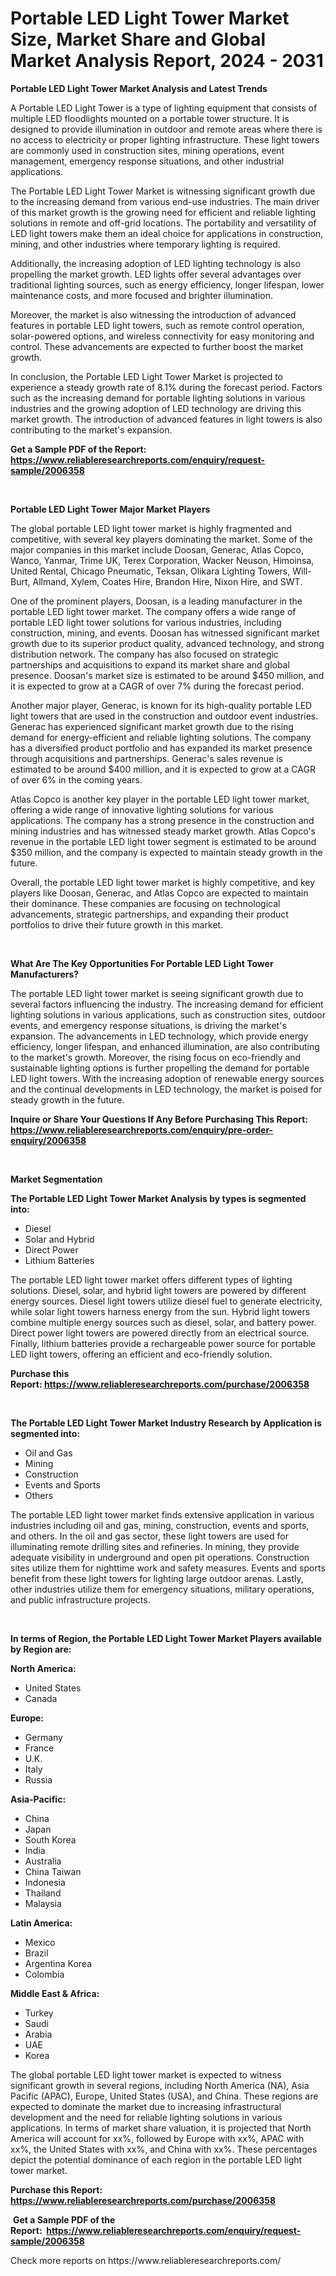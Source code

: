 <p><h1>Portable LED Light Tower Market Size, Market Share and Global Market Analysis Report, 2024 - 2031</h1></p><p><strong>Portable LED Light Tower Market Analysis and Latest Trends</strong></p>
<p><p>A Portable LED Light Tower is a type of lighting equipment that consists of multiple LED floodlights mounted on a portable tower structure. It is designed to provide illumination in outdoor and remote areas where there is no access to electricity or proper lighting infrastructure. These light towers are commonly used in construction sites, mining operations, event management, emergency response situations, and other industrial applications.</p><p>The Portable LED Light Tower Market is witnessing significant growth due to the increasing demand from various end-use industries. The main driver of this market growth is the growing need for efficient and reliable lighting solutions in remote and off-grid locations. The portability and versatility of LED light towers make them an ideal choice for applications in construction, mining, and other industries where temporary lighting is required.</p><p>Additionally, the increasing adoption of LED lighting technology is also propelling the market growth. LED lights offer several advantages over traditional lighting sources, such as energy efficiency, longer lifespan, lower maintenance costs, and more focused and brighter illumination.</p><p>Moreover, the market is also witnessing the introduction of advanced features in portable LED light towers, such as remote control operation, solar-powered options, and wireless connectivity for easy monitoring and control. These advancements are expected to further boost the market growth.</p><p>In conclusion, the Portable LED Light Tower Market is projected to experience a steady growth rate of 8.1% during the forecast period. Factors such as the increasing demand for portable lighting solutions in various industries and the growing adoption of LED technology are driving this market growth. The introduction of advanced features in light towers is also contributing to the market's expansion.</p></p>
<p><strong>Get a Sample PDF of the Report:&nbsp; <a href="https://www.reliableresearchreports.com/enquiry/request-sample/2006358">https://www.reliableresearchreports.com/enquiry/request-sample/2006358</a></strong></p>
<p>&nbsp;</p>
<p><strong>Portable LED Light Tower Major Market Players</strong></p>
<p><p>The global portable LED light tower market is highly fragmented and competitive, with several key players dominating the market. Some of the major companies in this market include Doosan, Generac, Atlas Copco, Wanco, Yanmar, Trime UK, Terex Corporation, Wacker Neuson, Himoinsa, United Rental, Chicago Pneumatic, Teksan, Olikara Lighting Towers, Will-Burt, Allmand, Xylem, Coates Hire, Brandon Hire, Nixon Hire, and SWT.</p><p>One of the prominent players, Doosan, is a leading manufacturer in the portable LED light tower market. The company offers a wide range of portable LED light tower solutions for various industries, including construction, mining, and events. Doosan has witnessed significant market growth due to its superior product quality, advanced technology, and strong distribution network. The company has also focused on strategic partnerships and acquisitions to expand its market share and global presence. Doosan's market size is estimated to be around $450 million, and it is expected to grow at a CAGR of over 7% during the forecast period.</p><p>Another major player, Generac, is known for its high-quality portable LED light towers that are used in the construction and outdoor event industries. Generac has experienced significant market growth due to the rising demand for energy-efficient and reliable lighting solutions. The company has a diversified product portfolio and has expanded its market presence through acquisitions and partnerships. Generac's sales revenue is estimated to be around $400 million, and it is expected to grow at a CAGR of over 6% in the coming years.</p><p>Atlas Copco is another key player in the portable LED light tower market, offering a wide range of innovative lighting solutions for various applications. The company has a strong presence in the construction and mining industries and has witnessed steady market growth. Atlas Copco's revenue in the portable LED light tower segment is estimated to be around $350 million, and the company is expected to maintain steady growth in the future.</p><p>Overall, the portable LED light tower market is highly competitive, and key players like Doosan, Generac, and Atlas Copco are expected to maintain their dominance. These companies are focusing on technological advancements, strategic partnerships, and expanding their product portfolios to drive their future growth in this market.</p></p>
<p>&nbsp;</p>
<p><strong>What Are The Key Opportunities For Portable LED Light Tower Manufacturers?</strong></p>
<p><p>The portable LED light tower market is seeing significant growth due to several factors influencing the industry. The increasing demand for efficient lighting solutions in various applications, such as construction sites, outdoor events, and emergency response situations, is driving the market's expansion. The advancements in LED technology, which provide energy efficiency, longer lifespan, and enhanced illumination, are also contributing to the market's growth. Moreover, the rising focus on eco-friendly and sustainable lighting options is further propelling the demand for portable LED light towers. With the increasing adoption of renewable energy sources and the continual developments in LED technology, the market is poised for steady growth in the future.</p></p>
<p><strong>Inquire or Share Your Questions If Any Before Purchasing This Report: <a href="https://www.reliableresearchreports.com/enquiry/pre-order-enquiry/2006358">https://www.reliableresearchreports.com/enquiry/pre-order-enquiry/2006358</a></strong></p>
<p>&nbsp;</p>
<p><strong>Market Segmentation</strong></p>
<p><strong>The Portable LED Light Tower Market Analysis by types is segmented into:</strong></p>
<p><ul><li>Diesel</li><li>Solar and Hybrid</li><li>Direct Power</li><li>Lithium Batteries</li></ul></p>
<p><p>The portable LED light tower market offers different types of lighting solutions. Diesel, solar, and hybrid light towers are powered by different energy sources. Diesel light towers utilize diesel fuel to generate electricity, while solar light towers harness energy from the sun. Hybrid light towers combine multiple energy sources such as diesel, solar, and battery power. Direct power light towers are powered directly from an electrical source. Finally, lithium batteries provide a rechargeable power source for portable LED light towers, offering an efficient and eco-friendly solution.</p></p>
<p><strong>Purchase this Report:&nbsp;<a href="https://www.reliableresearchreports.com/purchase/2006358">https://www.reliableresearchreports.com/purchase/2006358</a></strong></p>
<p>&nbsp;</p>
<p><strong>The Portable LED Light Tower Market Industry Research by Application is segmented into:</strong></p>
<p><ul><li>Oil and Gas</li><li>Mining</li><li>Construction</li><li>Events and Sports</li><li>Others</li></ul></p>
<p><p>The portable LED light tower market finds extensive application in various industries including oil and gas, mining, construction, events and sports, and others. In the oil and gas sector, these light towers are used for illuminating remote drilling sites and refineries. In mining, they provide adequate visibility in underground and open pit operations. Construction sites utilize them for nighttime work and safety measures. Events and sports benefit from these light towers for lighting large outdoor arenas. Lastly, other industries utilize them for emergency situations, military operations, and public infrastructure projects.</p></p>
<p>&nbsp;</p>
<p><strong>In terms of Region, the Portable LED Light Tower Market Players available by Region are:</strong></p>
<p>
    <p> <strong> North America: </strong>
        <ul>
            <li>United States</li>
            <li>Canada</li>
        </ul>
        </p> 
    <p> <strong> Europe: </strong>
        <ul>
            <li>Germany</li>
            <li>France</li>
            <li>U.K.</li>
            <li>Italy</li>
            <li>Russia</li>
        </ul>
        </p> 
    <p> <strong> Asia-Pacific: </strong>
        <ul>
            <li>China</li>
            <li>Japan</li>
            <li>South Korea</li>
            <li>India</li>
            <li>Australia</li>
            <li>China Taiwan</li>
            <li>Indonesia</li>
            <li>Thailand</li>
            <li>Malaysia</li>
        </ul>
        </p> 
    <p> <strong> Latin America: </strong>
        <ul>
            <li>Mexico</li>
            <li>Brazil</li>
            <li>Argentina Korea</li>
            <li>Colombia</li>
        </ul>
        </p> 
    <p> <strong> Middle East & Africa: </strong>
        <ul>
            <li>Turkey</li>
            <li>Saudi</li>
            <li>Arabia</li>
            <li>UAE</li>
            <li>Korea</li>
        </ul>
    </p>
    </p>
<p><p>The global portable LED light tower market is expected to witness significant growth in several regions, including North America (NA), Asia Pacific (APAC), Europe, United States (USA), and China. These regions are expected to dominate the market due to increasing infrastructural development and the need for reliable lighting solutions in various applications. In terms of market share valuation, it is projected that North America will account for xx%, followed by Europe with xx%, APAC with xx%, the United States with xx%, and China with xx%. These percentages depict the potential dominance of each region in the portable LED light tower market.</p></p>
<p><strong>Purchase this Report: <a href="https://www.reliableresearchreports.com/purchase/2006358">https://www.reliableresearchreports.com/purchase/2006358</a></strong></p>
<p>&nbsp;<strong>Get a Sample PDF of the Report:&nbsp;&nbsp;<a href="https://www.reliableresearchreports.com/enquiry/request-sample/2006358">https://www.reliableresearchreports.com/enquiry/request-sample/2006358</a></strong></p>
<p><strong></strong></p>
<p>Check more reports on https://www.reliableresearchreports.com/</p>